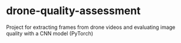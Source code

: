 # drone-quality-assessment
Project for extracting frames from drone videos and evaluating image quality with a CNN model (PyTorch)
